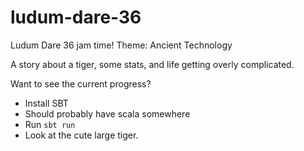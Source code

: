 # ludum-dare-36
Ludum Dare 36 jam time! Theme: Ancient Technology

A story about a tiger, some stats, and life getting overly complicated. 

Want to see the current progress?

- Install SBT
- Should probably have scala somewhere
- Run `sbt run`
- Look at the cute large tiger.
